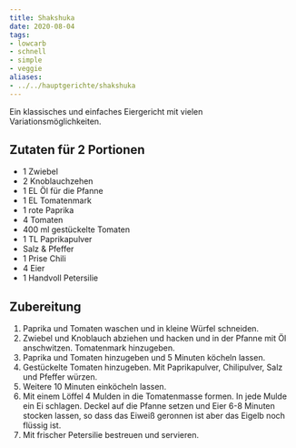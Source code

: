 ```yaml
---
title: Shakshuka
date: 2020-08-04
tags:
- lowcarb
- schnell
- simple
- veggie
aliases:
- ../../hauptgerichte/shakshuka
---
```


Ein klassisches und einfaches Eiergericht mit vielen Variationsmöglichkeiten.

## Zutaten für 2 Portionen
- 1 Zwiebel
- 2 Knoblauchzehen
- 1 EL Öl für die Pfanne
- 1 EL Tomatenmark
- 1 rote Paprika
- 4 Tomaten
- 400 ml gestückelte Tomaten
- 1 TL Paprikapulver
- Salz & Pfeffer
- 1 Prise Chili
- 4 Eier
- 1 Handvoll Petersilie

## Zubereitung
1. Paprika und Tomaten waschen und in kleine Würfel schneiden.
1. Zwiebel und Knoblauch abziehen und hacken und in der Pfanne mit Öl anschwitzen. Tomatenmark hinzugeben.
1. Paprika und Tomaten hinzugeben und 5 Minuten köcheln lassen.
1. Gestückelte Tomaten hinzugeben. Mit Paprikapulver, Chilipulver, Salz und Pfeffer würzen.
1. Weitere 10 Minuten einköcheln lassen.
1. Mit einem Löffel 4 Mulden in die Tomatenmasse formen. In jede Mulde ein Ei schlagen. Deckel auf die Pfanne setzen und Eier 6-8 Minuten stocken lassen, so dass das Eiweiß geronnen ist aber das Eigelb noch flüssig ist.
1. Mit frischer Petersilie bestreuen und servieren.
